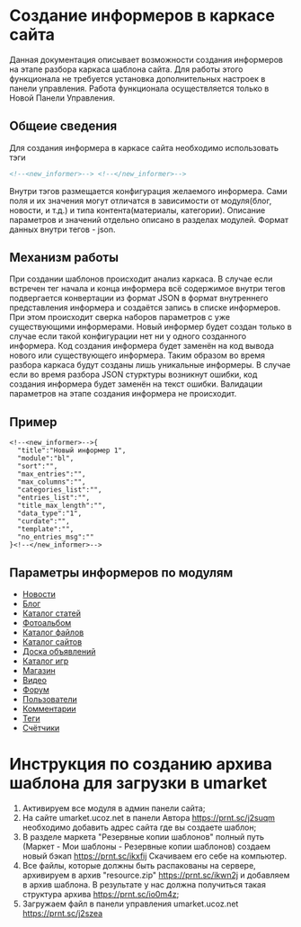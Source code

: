 # Создание информеров в каркасе сайта

Данная документация описывает возможности создания информеров на этапе разбора каркаса шаблона сайта. Для работы этого функционала не требуется установка дополнительных настроек в панели управления. Работа функционала осуществляется только в Новой Панели Управления. 

## Общеие сведения
Для создания информера в каркасе сайта необходимо использовать тэги
```html
<!--<new_informer>--> <!--</new_informer>-->
```
Внутри тэгов размещается конфигурация желаемого информера. Сами поля и их значения могут отличатся в зависимости от модуля(блог, новости, и т.д.) и типа контента(материалы, категории). Описание параметров и значений отдельно описано в разделах модулей. Формат данных внутри тегов - json. 

## Механизм работы
При создании шаблонов происходит анализ каркаса. В случае если встречен тег начала и конца информера всё содержимое внутри тегов подвергается конвертации из формат JSON в формат внутреннего представления информера и создаётся запись в списке информеров. При этом происходит сверка наборов параметров с уже существующими информерами. Новый информер будет создан только в случае если такой конфигурации нет ни у одного созданного информера. Код создания информера будет заменён на код вывода нового или существующего информера. Таким образом во время разбора каркаса будут созданы лишь уникальные информеры. В случае если во время разбора JSON стурктуры возникнут ошибки, код создания информера будет заменён на текст ошибки. Валидации параметров на этапе создания информера не происходит.

## Пример
```
<!--<new_informer>-->{
  "title":"Новый информер 1",
  "module":"bl",
  "sort":"",
  "max_entries":"",
  "max_columns":"",
  "categories_list":"",
  "entries_list":"",
  "title_max_length":"",
  "data_type":"1",
  "curdate":"",
  "template":"",
  "no_entries_msg":""
}<!--</new_informer>-->
```

## Параметры информеров по модулям
 - [Новости](doc/News.md)
 - [Блог](doc/Blog.md)
 - [Каталог статей](doc/Publ.md)
 - [Фотоальбом](doc/Photo.md)
 - [Каталог файлов](doc/Load.md)
 - [Каталог сайтов](doc/Dir.md)
 - [Доска объявлений](doc/Board.md)
 - [Каталог игр](doc/Stuff.md)
 - [Магазин](doc/Shop.md)
 - [Видео](doc/Video.md)
 - [Форум](doc/Forum.md)
 - [Пользователи](doc/Users.md)
 - [Комментарии](doc/Comments.md)
 - [Теги](doc/Tags.md)
 - [Счётчики](doc/Counters.md)

# Инструкция по созданию архива шаблона для загрузки в umarket
1. Активируем все модуля в админ панели сайта;
2. На сайте umarket.ucoz.net в панели Автора https://prnt.sc/j2suqm необходимо добавить адрес сайта где вы создаете шаблон;
3. В разделе маркета "Резервные копии шаблонов" полный путь (Маркет - Мои шаблоны - Резервные копии шаблонов) создаем новый бэкап <a href="https://prnt.sc/ikxfij" target="_blank">https://prnt.sc/ikxfij</a> Скачиваем его себе на компьютер.
4. Все файлы, которые должны быть распакованы на сервере, архивируем в архив "resource.zip" <a href="https://prnt.sc/ikwn2j" target="_blank">https://prnt.sc/ikwn2j</a> и добавляем в архив шаблона. В результате у нас должна получиться такая структура архива <a href="https://prnt.sc/io0m4z" target="_blank">https://prnt.sc/io0m4z</a>;
5. Загружаем файл в панели управления umarket.ucoz.net https://prnt.sc/j2szea